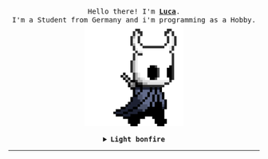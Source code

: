 <p align="center">
  <br>
  <samp>
    Hello there! I'm <b><a rel="nofollow noopener noreferrer" target="_blank" href="https://lucadev.ga">Luca</a></b>.
    <br>I'm a Student from Germany and i'm programming as a Hobby.<br>

</samp>

  <img src="https://raw.githubusercontent.com/TanZng/TanZng/master/assets/hollor_knight3.gif" width="200"/>

</p>

<details align="center">

<summary> <b> <samp> Light bonfire </samp></b></summary>
<samp>
 <b><h2 style="color: #fc6203">B O N F I R E &nbsp; L I T !</h2> </b>

<img src="https://raw.githubusercontent.com/TanZng/TanZng/master/assets/bonefire.gif" width="200"/>

Current Project: <a href="https://mineberg.xyz">Mineberg - Free/Cheap 24/7 Hosting!</a>

<p align="center">
  <a rel="nofollow noopener noreferrer" target="_blank" href="https://discord.gg/8N8RA9wwFr">
  <img src="https://cdn.icon-icons.com/icons2/1476/PNG/512/discord_101785.png" width="30px" alt="Discord"></a>
</p> 

</samp>
</details>

----
